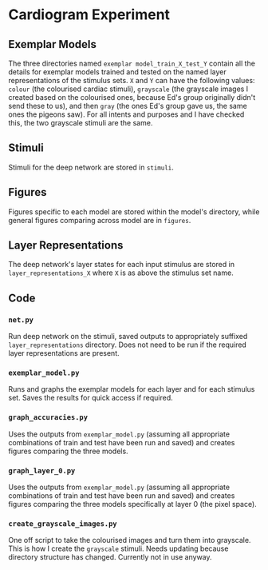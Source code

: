 # Cardiogram Experiment

## Exemplar Models
The three directories named ```exemplar model_train_X_test_Y``` contain all the details for exemplar models trained and tested on the named layer representations of the stimulus sets. ```X``` and ```Y``` can have the following values: ```colour``` (the colourised cardiac stimuli), ```grayscale``` (the grayscale images I created based on the colourised ones, because Ed's group originally didn't send these to us), and then ```gray``` (the ones Ed's group gave us, the same ones the pigeons saw).  For all intents and purposes and I have checked this, the two grayscale stimuli are the same.

## Stimuli
Stimuli for the deep network are stored in ```stimuli```.

## Figures
Figures specific to each model are stored within the model's directory, while general figures comparing across model are in ```figures```.

## Layer Representations
The deep network's layer states for each input stimulus are stored in ```layer_representations_X``` where ```X``` is as above the stimulus set name.

## Code

### ```net.py```
Run deep network on the stimuli, saved outputs to appropriately suffixed ```layer_representations``` directory. Does not need to be run if the required layer representations are present.

### ```exemplar_model.py```
Runs and graphs the exemplar models for each layer and for each stimulus set. Saves the results for quick access if required.

### ```graph_accuracies.py```
Uses the outputs from ```exemplar_model.py``` (assuming all appropriate combinations of train and test have been run and saved) and creates figures comparing the three models.

### ```graph_layer_0.py```
Uses the outputs from ```exemplar_model.py``` (assuming all appropriate combinations of train and test have been run and saved) and creates figures comparing the three models specifically at layer 0 (the pixel space).

### ```create_grayscale_images.py```
One off script to take the colourised images and turn them into grayscale. This is how I create the ```grayscale``` stimuli.  Needs updating because directory structure has changed. Currently not in use anyway.

